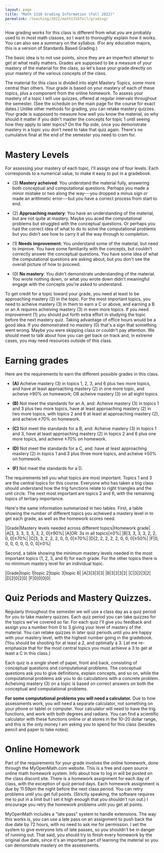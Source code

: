 ```yaml
---
layout: page
title: "Math 1316 Grading Information (Fall 2022)"
permalink: /teaching/2022/math1316fall/grading/
---
```


How grading works for this class is different from what you are probably used to in most math classes, so I want to thoroughly explain how it works. You can also see a summary on the syllabus. (For any education majors, this is a version of Standards Based Grading.)

The basic idea is to not use points, since they are an imperfect attempt to get at what really matters. Grades are supposed to be a measure of your mastery of the material for the class, so let's base your grade directly on your mastery of the various concepts of the class. 

The material for this class is divided into eight Mastery Topics, some more central than others. Your grade is based on your mastery of each of these topics, plus a component from the online homework. To assess your mastery of a topic I will use quizzes, offered at regular intervals throughout the semester. (See the schedule on the main page for the course for exact dates.) Unlike other methods for grading, you can retake mastery quizzes. Your grade is supposed to measure how well you know the material, so why should it matter if you didn't master the concepts for topic 1 until seeing how they apply to later topics? On the flip side, once you demonstrate mastery in a topic you don't need to take that quiz again. There's no cumulative final at the end of the semester you need to cram for.

Mastery Levels
==============

For assessing your mastery of each topic, I'll assign one of four levels. Each corresponds to a numerical value, to make it easy to put in a gradebook.

* (3) **Mastery acheived**: You understand the material fully, answering both conceptual and computational questions. Perhaps you made a minor mistake or two along the way---you dropped a minus sign or made an arithmetic error---but you have a correct process from start to end.

* (2) **Approaching mastery**: You have an understanding of the material, but are not quite at mastery. Maybe you aced the computational problems but struggled with the conceptual questions. Or perhaps you had the correct idea of what to do to solve the computational problems but you didn't see how to carry it all the way through to completion.

* (1) **Needs improvement**: You understand some of the material, but need to improve. You have some familiarity with the concepts, but couldn't correctly answer the conceptual questions. You have some idea of what the computational questions are asking about, but you don't see the overall picture of how to proceed.

* (0) **No mastery**: You didn't demonstrate understanding of the material. You wrote nothing down, or what you wrote down didn't meaningful engage with the concepts you're asked to understand.

To get credit for a topic toward your grade, you need at least to be approaching mastery (2) in the topic. For the most important topics, you need to acheive mastery (3) in them to earn a C or above, and earning a B or an A requires acheiving mastery (3) in even more topics. If you need improvement (1) you should put forth extra effort in studying the topic before the next mastery quiz. Taking advantage of office hours would be a good idea. If you demonstrated no mastery (0) that's a sign that something went wrong. Maybe you were skipping class or couldn't pay attention. We should meet to talk about how you can get back on track and, in extreme cases, you may need resources outside of this class.

Earning grades
==============

Here are the requirements to earn the different possible grades in this class.

* **(A)** Acheive mastery (3) in topics 1, 2, 3, and 6 plus two more topics, and have at least approaching mastery (2) in one more topic, and acheive ≥90% on homework; OR acheive mastery (3) on all eight topics.

* **(B)** Not meet the standards for an A, and: Acheive mastery (3) in topics 1 and 3 plus two more topics, have at least approaching mastery (2) in two more topics, with topics 2 and 6 at least at approaching mastery (2), and acheive ≥70% on homework.

* **(C)** Not meet the standards for a B, and: Acheive mastery (3) in topics 1 and 3, have at least approaching mastery (2) in topics 2 and 6 plus one more topics, and acheive ≥70% on homework.

* **(D)** Not meet the standards for a C, and: have at least approaching mastery (2) in topics 1 and 3 plus three more topics, and acheive ≥50% on homework.

* **(F)** Not meet the standards for a D.

The requirements tell you what topics are most important. Topics 1 and 3 are the central topics for this course. Everyone who has taken a trig class should understand how the trig functions relate to right triangles and the unit circle. The next most important are topics 2 and 6, with the remaining topics of tertiary importance.

Here's the same information summarized in two tables. First, a table showing the number of different topics you acheived a mastery level in to get each grade, as well as the homework scores need.

|Grade|Mastery levels needed across different topics|Homework grade|
|A|3, 3, 3, 3, 3, 3, 2, 0|≥90%|
|A|OR: 3s in all topics|≥0%|
|B|3, 3, 3, 3, 2, 2, 0, 0|≥70%|
|C|3, 3, 2, 2, 2, 0, 0, 0|≥70%|
|D|2, 2, 2, 2, 2, 0, 0, 0|≥50%|
|F|0, 0, 0, 0, 0, 0, 0, 0|≥0%|

Second, a table showing the minimum mastery levels needed in the most important topics (1, 2, 3, and 6) for each grade. For the other topics there is no minimum mastery level for an individual topic.

|Grade|topic 1|topic 2|topic 3|topic 6|
|A|3|3|3|3|
|B|3|2|3|2|
|C|3|2|3|2|
|D|2|0|2|0|
|F|0|0|0|0|



Quiz Periods and Mastery Quizzes.
============

Regularly throughout the semester we will use a class day as a quiz period for you to take mastery quizzes. Each quiz period you can take quizzes for the topics we've covered so far. For each quiz I'll give you feedback and assign you a number from 0 to 3 giving your level of mastery of the material. You can retake quizzes in later quiz periods until you are happy with your mastery level, with the highest number going in the gradebook. (You should be shooting for at least a 2, and optimally a 3. Let me re-emphasize that for the most central topics you must achieve a 3 to get at least a C in this class.)
	
Each quiz is a single sheet of paper, front and back, consisting of conceptual questions and computational problems. The conceptual questions ask you to give definitions, explain concepts, and so on, while the computational problems ask you to do calculations with a concrete problem. Acheiving mastery (3) on a topic is based on correct answers on both the conceptual and computational problems.

**For some computational problems you will need a calculator.** Due to how assessments work, you will need a separate calculator, not something on your phone or tablet or computer. Your calculator will need to have the trig functions, and work with both degrees and radians. You can find a scientific calculator with these functions online or at stores in the 10–20 dollar range, and this is the only money I am asking you to spend for this class (besides pencil and paper to take notes). 

Online Homework
===============

Part of the requirements for your grade involves the online homework, done through the MyOpenMath.com website. This is a free and open source online math homework system. Info about how to log in will be posted on the class discord site. There is a homework assignment for each day of class, with the exception of quiz period days. Each homework assignment is due by 11:59pm the night before the next class period. You can retry problems until you get full points. (Strictly speaking, the software requires me to put in a limit but I set it high enough that you shouldn't run out.) I encourage you retry the homework problems until you get all points.

MyOpenMath includes a "late pass" system to handle extensions. The way this works is, you can use a late pass on an assignment to push back the due date by 72 hours, with no need to ask me for permission. I set the system to give everyone lots of late passes, so you shouldn't be in danger of running out. That said, you should try to finish every homework by the original due date, since it's an important part of learning the material so you can demonstrate mastery on the assessments. 
